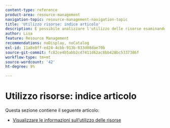 ```yaml
---
content-type: reference
product-area: resource-management
navigation-topic: resource-management-navigation-topic
title: 'Utilizzo risorse: indice articolo'
description: È possibile analizzare l'utilizzo delle risorse esaminando il report sull'utilizzo in più progetti o per un solo progetto alla volta.
author: Lisa
feature: Resource Management
recommendations: noDisplay, noCatalog
exl-id: 11a8e8ff-ed24-4cbb-913b-833d08dae70b
source-git-commit: fc82ce4b5abb2cd7411d62ac8bb428bc5337386f
workflow-type: tm+mt
source-wordcount: '42'
ht-degree: 9%

---
```


# Utilizzo risorse: indice articolo

<!--Audited: 6/2025-->

Questa sezione contiene il seguente articolo:

* [Visualizzare le informazioni sull’utilizzo delle risorse](../../resource-mgmt/resource-utilization/view-utilization-information.md)
